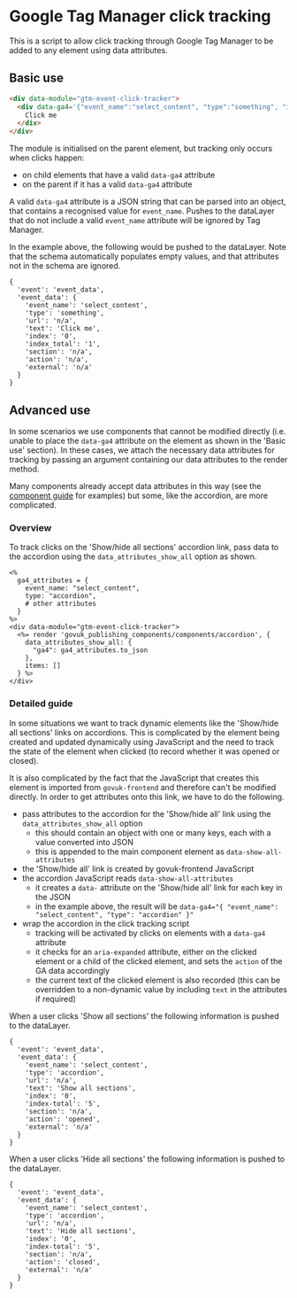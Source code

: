 # Google Tag Manager click tracking

This is a script to allow click tracking through Google Tag Manager to be added to any element using data attributes.

## Basic use

```html
<div data-module="gtm-event-click-tracker">
  <div data-ga4='{"event_name":"select_content", "type":"something", "index":0, "index_total":1, "text":"Click me"}'>
    Click me
  </div>
</div>
```

The module is initialised on the parent element, but tracking only occurs when clicks happen:

- on child elements that have a valid `data-ga4` attribute
- on the parent if it has a valid `data-ga4` attribute

A valid `data-ga4` attribute is a JSON string that can be parsed into an object, that contains a recognised value for `event_name`. Pushes to the dataLayer that do not include a valid `event_name` attribute will be ignored by Tag Manager.

In the example above, the following would be pushed to the dataLayer. Note that the schema automatically populates empty values, and that attributes not in the schema are ignored.

```
{
  'event': 'event_data',
  'event_data': {
    'event_name': 'select_content',
    'type': 'something',
    'url': 'n/a',
    'text': 'Click me',
    'index': '0',
    'index_total': '1',
    'section': 'n/a',
    'action': 'n/a',
    'external': 'n/a'
  }
}
```

## Advanced use

In some scenarios we use components that cannot be modified directly (i.e. unable to place the `data-ga4` attribute on the element as shown in the 'Basic use' section). In these cases, we attach the necessary data attributes for tracking by passing an argument containing our data attributes to the render method.

Many components already accept data attributes in this way (see the [component guide](https://components.publishing.service.gov.uk/component-guide) for examples) but some, like the accordion, are more complicated.

### Overview

To track clicks on the 'Show/hide all sections' accordion link, pass data to the accordion using the `data_attributes_show_all` option as shown.

```erb
<%
  ga4_attributes = {
    event_name: "select_content",
    type: "accordion",
    # other attributes
  }
%>
<div data-module="gtm-event-click-tracker">
  <%= render 'govuk_publishing_components/components/accordion', {
    data_attributes_show_all: {
      "ga4": ga4_attributes.to_json
    },
    items: []
  } %>
</div>
```

### Detailed guide

In some situations we want to track dynamic elements like the 'Show/hide all sections' links on accordions. This is complicated by the element being created and updated dynamically using JavaScript and the need to track the state of the element when clicked (to record whether it was opened or closed).

It is also complicated by the fact that the JavaScript that creates this element is imported from `govuk-frontend` and therefore can't be modified directly. In order to get attributes onto this link, we have to do the following.

- pass attributes to the accordion for the 'Show/hide all' link using the `data_attributes_show_all` option
  - this should contain an object with one or many keys, each with a value converted into JSON
  - this is appended to the main component element as `data-show-all-attributes`
- the 'Show/hide all' link is created by govuk-frontend JavaScript
- the accordion JavaScript reads `data-show-all-attributes`
  - it creates a `data-` attribute on the 'Show/hide all' link for each key in the JSON
  - in the example above, the result will be `data-ga4="{ "event_name": "select_content", "type": "accordion" }"`
- wrap the accordion in the click tracking script
  - tracking will be activated by clicks on elements with a `data-ga4` attribute
  - it checks for an `aria-expanded` attribute, either on the clicked element or a child of the clicked element, and sets the `action` of the GA data accordingly
  - the current text of the clicked element is also recorded (this can be overridden to a non-dynamic value by including `text` in the attributes if required)

When a user clicks 'Show all sections' the following information is pushed to the dataLayer.

```
{
  'event': 'event_data',
  'event_data': {
    'event_name': 'select_content',
    'type': 'accordion',
    'url': 'n/a',
    'text': 'Show all sections',
    'index': '0',
    'index-total': '5',
    'section': 'n/a',
    'action': 'opened',
    'external': 'n/a'
  }
}
```

When a user clicks 'Hide all sections' the following information is pushed to the dataLayer.

```
{
  'event': 'event_data',
  'event_data': {
    'event_name': 'select_content',
    'type': 'accordion',
    'url': 'n/a',
    'text': 'Hide all sections',
    'index': '0',
    'index-total': '5',
    'section': 'n/a',
    'action': 'closed',
    'external': 'n/a'
  }
}
```
